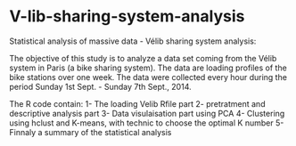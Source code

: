 # V-lib-sharing-system-analysis
Statistical analysis of massive data - Vélib sharing system analysis:

The objective of this study is to analyze a data set coming from the Vélib system in Paris (a bike
sharing system). The data are loading profiles of the bike stations over one week. The data were
collected every hour during the period Sunday 1st Sept. - Sunday 7th Sept., 2014.

The R code contain:
1- The loading Velib Rfile part
2- pretratment and descriptive analysis part
3- Data visulaisation part using PCA
4- Clustering using hclust and K-means, with technic to choose the optimal K number
5- Finnaly a summary of the statistical analysis
